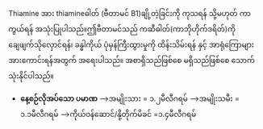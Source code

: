 Thiamine အား thiamineဓါတ် (ဗီတာမင် B1)ချို့တဲ့ခြင်းကို ကုသရန် သို့မဟုတ် ကာကွယ်ရန် အသုံးပြုပါသည်။ဤဗီတာမင်သည် ကဆီဓါတ်(ကာဘိုဟိုက်ဒရိတ်)ကို ချေဖျက်သိုလှောင်ရန်၊ ခန္ဓါကိုယ် ပုံမှန်ကြီးထွားမှုကို ထိန်းသိမ်းရန် နှင့် အာရုံကြောများ အားကောင်းရန်အတွက် အရေးပါသည်။ အစာရှိသည်ဖြစ်စေ မရှိသည်ဖြစ်စေ သောက်သုံးနိုင်ပါသည်။

- **နေ့စဉ်လိုအပ်သော ပမာဏ**
	—>အမျိုးသား = ၁.၂မီလီဂရမ်
	—>အမျိုးသမီး = ၁.၁မီလီဂရမ်
	—>ကိုယ်ဝန်ဆောင်/နို့တိုက်မိခင် =၁.၄မီလီဂရမ်